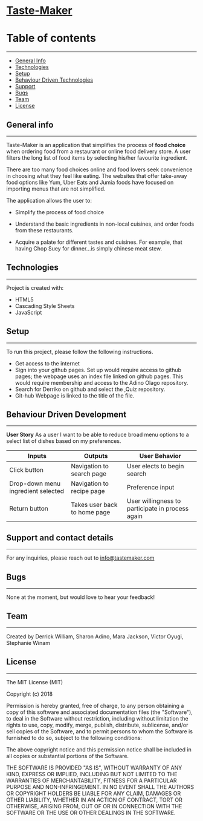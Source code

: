 
# [Taste-Maker]()


# Table of contents
***
* [General Info](#General-Info)
* [Technologies](#Technologies)
* [Setup](#Setup)
* [Behaviour Driven Technologies](#Behaviour-Driven-Technologies)
* [Support](#Support)
* [Bugs](#Bugs)
* [Team](#Team)
* [License](#License)

## General info
---
Taste-Maker is an application that simplifies the process of **food choice** when ordering food from a restaurant or online food delivery store. A user filters the long list of food items by selecting his/her favourite ingredient.

There are too many food choices online and food lovers seek convenience in choosing what they feel like eating.
The websites that offer take-away food options like Yum, Uber Eats and Jumia foods have focused on importing menus that are not simplified.

The application allows the user to:

* Simplify the process of food choice

* Understand the basic ingredients in non-local cuisines, and order foods from these restaurants.
* Acquire a palate for different tastes and cuisines. For example, that having Chop Suey for dinner...is simply chinese meat stew.


## Technologies
---
Project is created with:
* HTML5
* Cascading Style Sheets
* JavaScript

## Setup
---
To run this project, please follow the following instructions.
-   Get access to the internet
-   Sign into your github pages. Set up would require access to github pages; the webpage uses an index file linked on github pages. This would require membership and access to the Adino Olago repository.
-   Search for Derriko on github and select the ,Quiz repository.
-   Git-hub Webpage is linked to the title of the file.

## Behaviour Driven Development
---

**User Story**
As a user I want to be able to reduce broad menu options to a select list of dishes based on my preferences. 

| Inputs|Outputs|User Behavior|
|-------|-------|-------------|
| Click button    |  Navigation to search page | User elects to begin search |
| Drop-down menu ingredient selected | Navigation to recipe page | Preference input |
| Return button         |   Takes user back to home page| User willingness to participate in process again|



## Support and contact details
---
For any inquiries, please reach out to info@tastemaker.com

## Bugs
---
None at the moment, but would love to hear your feedback!

## Team
---

Created by Derrick William, Sharon Adino, Mara Jackson, Victor Oyugi, Stephanie Winam


## License
---
The MIT License (MIT)

Copyright (c) 2018

Permission is hereby granted, free of charge, to any person obtaining a copy
of this software and associated documentation files (the "Software"), to deal
in the Software without restriction, including without limitation the rights
to use, copy, modify, merge, publish, distribute, sublicense, and/or sell
copies of the Software, and to permit persons to whom the Software is
furnished to do so, subject to the following conditions:

The above copyright notice and this permission notice shall be included in all
copies or substantial portions of the Software.

THE SOFTWARE IS PROVIDED "AS IS", WITHOUT WARRANTY OF ANY KIND, EXPRESS OR
IMPLIED, INCLUDING BUT NOT LIMITED TO THE WARRANTIES OF MERCHANTABILITY,
FITNESS FOR A PARTICULAR PURPOSE AND NON-INFRINGEMENT. IN NO EVENT SHALL THE
AUTHORS OR COPYRIGHT HOLDERS BE LIABLE FOR ANY CLAIM, DAMAGES OR OTHER
LIABILITY, WHETHER IN AN ACTION OF CONTRACT, TORT OR OTHERWISE, ARISING FROM,
OUT OF OR IN CONNECTION WITH THE SOFTWARE OR THE USE OR OTHER DEALINGS IN THE
SOFTWARE.
